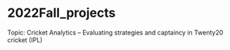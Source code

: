 # 2022Fall_projects

Topic: Cricket Analytics – Evaluating strategies and captaincy in Twenty20 cricket (IPL)

